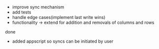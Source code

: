 - improve sync mechanism
- add tests
- handle edge cases(implement last write wins)
- functionality -> extend for addition and removals of columns and rows

done

- added appscript so syncs can be initiated by user
